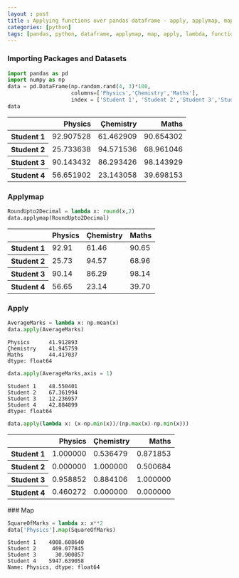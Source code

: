 ```yaml
---
layout : post
title : Applying functions over pandas dataframe - apply, applymap, map
categories: [python]
tags: [pandas, python, dataframe, applymap, map, apply, lambda, function]
---
```




### Importing Packages and Datasets
```python
import pandas as pd
import numpy as np
data = pd.DataFrame(np.random.rand(4, 3)*100,
                    columns=['Physics','Çhemistry','Maths'],
                    index = ['Student 1', 'Student 2','Student 3','Student 4'])
data
```

<div class="table-responsive-sm">
<table class="table-sm table-hover table-striped table-condensed table-bordered">
  <thead>
    <tr style="text-align: right;">
      <th></th>
      <th>Physics</th>
      <th>Çhemistry</th>
      <th>Maths</th>
    </tr>
  </thead>
  <tbody>
    <tr>
      <th>Student 1</th>
      <td>92.907528</td>
      <td>61.462909</td>
      <td>90.654302</td>
    </tr>
    <tr>
      <th>Student 2</th>
      <td>25.733638</td>
      <td>94.571536</td>
      <td>68.961046</td>
    </tr>
    <tr>
      <th>Student 3</th>
      <td>90.143432</td>
      <td>86.293426</td>
      <td>98.143929</td>
    </tr>
    <tr>
      <th>Student 4</th>
      <td>56.651902</td>
      <td>23.143058</td>
      <td>39.698153</td>
    </tr>
  </tbody>
</table>
</div>


### Applymap

```python
RoundUpto2Decimal = lambda x: round(x,2)
data.applymap(RoundUpto2Decimal)
```


<div class="table-responsive-sm">
<table class="table-sm table-hover table-striped table-condensed table-bordered">
  <thead>
    <tr style="text-align: right;">
      <th></th>
      <th>Physics</th>
      <th>Çhemistry</th>
      <th>Maths</th>
    </tr>
  </thead>
  <tbody>
    <tr>
      <th>Student 1</th>
      <td>92.91</td>
      <td>61.46</td>
      <td>90.65</td>
    </tr>
    <tr>
      <th>Student 2</th>
      <td>25.73</td>
      <td>94.57</td>
      <td>68.96</td>
    </tr>
    <tr>
      <th>Student 3</th>
      <td>90.14</td>
      <td>86.29</td>
      <td>98.14</td>
    </tr>
    <tr>
      <th>Student 4</th>
      <td>56.65</td>
      <td>23.14</td>
      <td>39.70</td>
    </tr>
  </tbody>
</table>
</div>



### Apply

```python
AverageMarks = lambda x: np.mean(x)
data.apply(AverageMarks)
```
>
    Physics      41.912893
    Çhemistry    41.945759
    Maths        44.417037
    dtype: float64




```python
data.apply(AverageMarks,axis = 1)
```
>
    Student 1    48.550401
    Student 2    67.361994
    Student 3    12.236957
    Student 4    42.884899
    dtype: float64


```python
data.apply(lambda x: (x-np.min(x))/(np.max(x)-np.min(x)))
```
<div class="table-responsive-sm">
  <table class="table-sm table-hover table-striped table-condensed table-bordered">
    <thead>
        <tr style="text-align: right;">
          <th></th>
          <th>Physics</th>
          <th>Çhemistry</th>
          <th>Maths</th>
        </tr>
      </thead>
      <tbody>
        <tr>
          <th>Student 1</th>
          <td>1.000000</td>
          <td>0.536479</td>
          <td>0.871853</td>
        </tr>
        <tr>
          <th>Student 2</th>
          <td>0.000000</td>
          <td>1.000000</td>
          <td>0.500684</td>
        </tr>
        <tr>
          <th>Student 3</th>
          <td>0.958852</td>
          <td>0.884106</td>
          <td>1.000000</td>
        </tr>
        <tr>
          <th>Student 4</th>
          <td>0.460272</td>
          <td>0.000000</td>
          <td>0.000000</td>
        </tr>
    </tbody>
  </table>
</div>
### Map

```python
SquareOfMarks = lambda x: x**2
data['Physics'].map(SquareOfMarks)
```
>
    Student 1    4008.608640
    Student 2     469.077845
    Student 3      30.900857
    Student 4    5947.639058
    Name: Physics, dtype: float64

